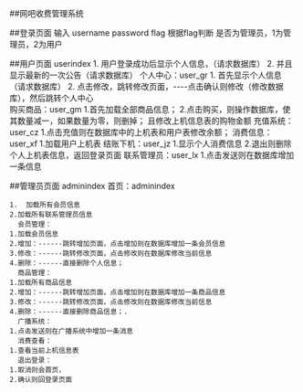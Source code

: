 ##网吧收费管理系统



##登录页面
	输入 username password  flag
	根据flag判断 是否为管理员，1为管理员，2为用户

##用户页面 userindex
	1.    用户登录成功后显示个人信息，（请求数据库）
	2.   并且显示最新的一次公告（请求数据库）
      个人中心：user_gr
	    1.  首先显示个人信息（请求数据库）
	    2.  点击修改，跳转修改页面，----点击确认则修改（修改数据库），然后跳转个人中心	    
      购买商品：user_gm
	    1.首先加载全部商品信息；
	    2.点击购买，则操作数据库，使其数量减一，如果数量为零，则删掉；
			        且修改上机信息表的购物金额
      充值系统：user_cz
	    1.点击充值则在数据库中的上机表和用户表修改余额；
      消费信息：user_xf
	    1.加载用户上机表
      结账下机：user_jz
	    1.显示个人消费信息
	    2.退出则删除个人上机表信息，返回登录页面
      联系管理员：user_lx
	    1.点击发送则在数据库增加一条信息

##管理员页面 adminindex
   首页：adminindex

	1.  加载所有会员信息
	2.加载所有联系管理员信息
      会员管理：
	1.加载会员信息
	2.增加：------跳转增加页面，点击增加则在数据库增加一条会员信息
	3.修改：------跳转修改页面，点击修改则在数据库修改当前信息
	4.删除：------直接删除个人信息；
      商品管理：
	1.加载所有商品信息
	2.增加：------跳转增加页面，点击增加则在数据库增加一条商品信息
	3.修改：------跳转修改页面，点击修改则在数据库修改当前信息
	4.删除：------直接删除商品信息；.
      广播系统：
	1.点击发送则在广播系统中增加一条消息
      消费查看：
	1.查看当前上机信息表
      退出登录：
	1.取消则会首页，
	2.确认则回登录页面